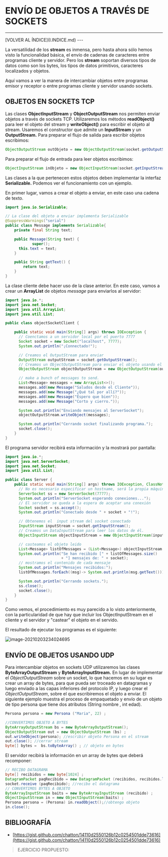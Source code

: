# ENVÍO DE OBJETOS A TRAVÉS DE SOCKETS

<hr>
[VOLVER AL ÍNDICE](I.INDICE.md)
---

La versatilidad de los **stream** es inmensa, pero hasta ahora sólo hemos visto la funcionalidad básica, el envío de cadenas de caracteres entre programas cliente y servidor. Pero los **stream** soportan diversos tipos de datos como son los bytes, los tipos de datos primitivos, caracteres localizados y objetos.

Aquí vamos a ver la manera de intercambiar objetos entre programas emisor y receptor o entre programas cliente y servidor usando sockets.



## **OBJETOS EN SOCKETS TCP**

Las clases **ObjectlnputStream** y **ObjectOutputStream** nos permiten enviar objetos a través de sockets TCP. Utilizaremos los métodos **readObject()** para leer el objeto del stream y **writeObject()** para escribir el objeto al stream. Usaremos el constructor que admite un **InputStream** y un **OutputStream.** Para preparar el flujo de salida para escribir objetos escribimos:

```java
ObjectOutputStream outObjeto = new ObjectOutputStream(socket.getOutputStream());
```
Para preparar el flujo de entrada para leer objetos escribimos:
```java
ObjectInputStream inObjeto = new ObjectInputStream(socket.getInputStream());
```

Las clases a la que pertenecen estos objetos deben implementar la interfaz **Serializable.** Podemos ver el funcionamiento con un ejemplo.

En primer lugar, vamos a crear el objeto a enviar, en este caso una cadena de texto.

```java
import java.io.Serializable;

// La clase del objeto a enviar implementa Serializable
@SuppressWarnings("serial")
public class Message implements Serializable{
    private final String text;

    public Message(String text) {
			super();
      this.text = text;
    }

    public String getText() {
        return text;
    }
}
```

La clase cliente debe hacer uso de la clase anterior. En este caso, vamos a crear un **ArrayList** de objetos *message* para enviarlos al servidor:

```java
import java.io.*;
import java.net.Socket;
import java.util.ArrayList;
import java.util.List;

public class objectSocketClient {

    public static void main(String[] args) throws IOException {
      // Coenctamos a un servidor local por el puerto 7777
      Socket socket = new Socket("localhost", 7777);
      System.out.println("¡Connectado!");

      // Creamos el OutputStream para enviar
      OutputStream outputStream = socket.getOutputStream();
      // Creamos un ObjectOutputStream para enviar el objeto usando el anterior
      ObjectOutputStream objectOutputStream = new ObjectOutputStream(outputStream);

      // make a bunch of messages to send.
      List<Message> messages = new ArrayList<>();
      messages.add(new Message("Saludos desde el Cliente"));
      messages.add(new Message("¿Qué tal por allí?"));
      messages.add(new Message("Espero que bien"));
      messages.add(new Message("Corto y cierro."));

      System.out.println("Enviando mensajes al ServerSocket");
      objectOutputStream.writeObject(messages);

      System.out.println("Cerrando socket finalizando programa.");
      socket.close();
    }
}
```

El programa servidor recibirá esta información y la mostrará por pantalla:

```java
import java.io.*;
import java.net.ServerSocket;
import java.net.Socket;
import java.util.List;

public class Server {
    public static void main(String[] args) throws IOException, ClassNotFoundException {
      // No es necesario especificar un hostname, será la propia máquina
      ServerSocket ss = new ServerSocket(7777);
      System.out.println("ServerSocket esperando conexiones...");
      // El servidor se queda a la espera de aceptar una conexión  
      Socket socket = ss.accept(); 
      System.out.println("Conectado desde " + socket + "!");

      // Obtenemos el  input stream del socket conectado
      InputStream inputStream = socket.getInputStream();
      // Creamos un DataInputStream para leer los datos de él.
      ObjectInputStream objectInputStream = new ObjectInputStream(inputStream);

      // casteamos el objeto leido
      List<Message> listOfMessages = (List<Message>) objectInputStream.readObject();
      System.out.println("Se han recibido [" + listOfMessages.size() 
                         + "] mensajes de: " + socket);
      // mostramos el contenido de cada mensaje
      System.out.println("Mensajes recibidos:");
      listOfMessages.forEach((msg)-> System.out.println(msg.getText()));

      System.out.println("Cerrando sockets.");
      ss.close();
      socket.close();
    }
}
```

Como vemos, el procedimiento es muy parecido a lo visto anteriormente, con la particularidad de que hay que incluir los ObjectInputStream en el cliente y el servidor y "castear" el objeto en el servido.

El resultado de ejecutar los programas es el siguiente:

![image-20210203234024695](IMG_03_17.png)

## ENVÍO DE OBJETOS USANDO UDP

Para intercambiar objetos en sockets UDP utilizaremos las clases **ByteArrayOutputStream** y **ByteArraylnputStream.** En lugar de implementar el *ObjectOutputStream* sobre un socket, lo que hacemos en su lugar es crear un array de bytes, para que pueda ser troceado en datagramas y luego enviado a las capas inferiores del protocolo IP, y luego crear el *ObjectOutputStream*, sobre el que escribiremos el objeto a enviar. El siguiente ejemplo muestra el proceso de empaquetado y envío de un objeto de tipo persona que tiene dos atributos (String nombre , int edad).

```java
Persona persona = new Persona ("Maria", 22) ;

//CONVERTIMOS OBJETO A BYTES
ByteArrayOutputStream bs = new ByteArrayOutputStream();
ObjectOutputStream out = new ObjectOutputStream (bs) ;
out.writeObject(persona); //escribir objeto Persona en el stream
out.close(); //cerrar stream
byte[] bytes =  bs.toByteArray() ; // objeto en bytes 
```

El servidor recibirá la información en un array de bytes que deberá recomponer:

```java
// RECIBO DATAGRAMA
byte[] recibidos = new byte[1024] ;
DatagramPacket paqRecibido = new DatagramPacket (recibidos, recibidos.length) ;
socket.receive (paqRecibido); //recibo el datagrama
// CONVERTIMOS BYTES A OBJETO
ByteArrayInputStream baits = new ByteArrayInputStream (recibido) ;
ObjectInputStream in = new ObjectInputStream(baits) ;
Persona persona = (Persona) in.readObject();//obtengo objeto
in.close();
```

## BIBLIOGRAFÍA

* [https://gist.github.com/chatton/14110d2550126b12c0254501dde73616](https://gist.github.com/chatton/14110d2550126b12c0254501dde73616)

> EJERCICIO PROPUESTO:
> 